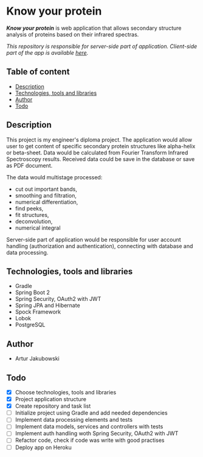 # Know your protein

***Know your protein*** is web application that allows secondary structure analysis of proteins based on their infrared spectras.

*This repository is responsible for server-side part of application. Client-side part of the app is available [here](https://github.com/jakubowski1005/know-your-protein-client).*


## Table of content

- [Description](#description)
- [Technologies, tools and libraries](#technologies-tools-and-libraries)
- [Author](#author)
- [Todo](#todo)

## Description

This project is my engineer's diploma project. The application would allow user to get content of specific secondary protein structures like alpha-helix or beta-sheet. Data would be calculated from Fourier Transform Infrared Spectroscopy results. Received data could be save in the database or save as PDF document.

The data would multistage processed:
- cut out important bands,
- smoothing and filtration,
- numerical differentiation,
- find peeks,
- fit structures,
- deconvolution,
- numerical integral

Server-side part of application would be responsible for user account handling (authorization and authentication), connecting with database and data processing.


## Technologies, tools and libraries ##

- Gradle 
- Spring Boot 2
- Spring Security, OAuth2 with JWT
- Spring JPA and Hibernate
- Spock Framework
- Lobok
- PostgreSQL

## Author

- Artur Jakubowski

## Todo

- [X] Choose technologies, tools and libraries
- [X] Project application structure
- [X] Create repository and task list
- [ ] Initialize project using Gradle and add needed dependencies
- [ ] Implement data processing elements and tests
- [ ] Implement data models, services and controllers with tests
- [ ] Implement auth handling woth Spring Security, OAuth2 with JWT
- [ ] Refactor code, check if code was write with good practises
- [ ] Deploy app on Heroku

